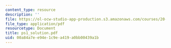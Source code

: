 ```yaml
---
content_type: resource
description: ''
file: https://ol-ocw-studio-app-production.s3.amazonaws.com/courses/20-410j-molecular-cellular-and-tissue-biomechanics-be-410j-spring-2003/00a84a7ee94e1c9ea419a0bb00439a1b_ps1_solution.pdf
file_type: application/pdf
resourcetype: Document
title: ps1_solution.pdf
uid: 00a84a7e-e94e-1c9e-a419-a0bb00439a1b
---
```

